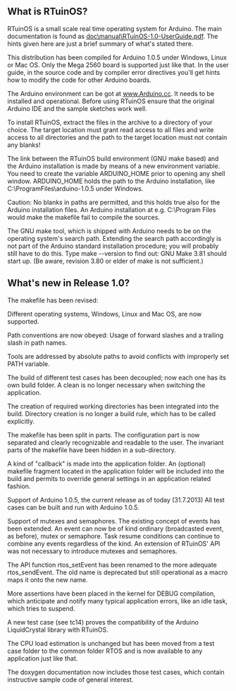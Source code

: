 What is RTuinOS?
----------------

RTuinOS is a small scale real time operating system for Arduino. The main
documentation is found as [doc\manual\RTuinOS-1.0-UserGuide.pdf](https://github.com/sudar/RTuinOS/tree/master/doc/manual/RTuinOS-1.0-UserGuide.pdf). The hints
given here are just a brief summary of what's stated there.

This distribution has been compiled for Arduino 1.0.5 under Windows, Linux
or Mac OS. Only the Mega 2560 board is supported just like that. In the
user guide, in the source code and by compiler error directives you'll get
hints how to modify the code for other Arduino boards.

The Arduino environment can be got at www.Arduino.cc. It needs to be
installed and operational. Before using RTuinOS ensure that the original
Arduino IDE and the sample sketches work well.

To install RTuinOS, extract the files in the archive to a directory of
your choice. The target location must grant read access to all files and
write access to all directories and the path to the target location must
not contain any blanks!

The link between the RTuinOS build environment (GNU make based) and the
Arduino installation is made by means of a new environment variable. You
need to create the variable ARDUINO_HOME prior to opening any shell
window. ARDUINO_HOME holds the path to the Arduino installation, like
C:\ProgramFiles\arduino-1.0.5 under Windows.

Caution: No blanks in paths are permitted, and this holds true also for
the Arduino installation files. An Arduino installation at e.g.
C:\Program Files would make the makefile fail to compile the sources.

The GNU make tool, which is shipped with Arduino needs to be on the
operating system's search path. Extending the search path accordingly is
not part of the Arduino standard installation procedure; you will probably
still have to do this. Type make --version to find out: GNU Make 3.81
should start up. (Be aware, revision 3.80 or elder of make is not
sufficient.)


What's new in Release 1.0?
--------------------------

The makefile has been revised:

Different operating systems, Windows, Linux and Mac OS, are now
supported.

Path conventions are now obeyed: Usage of forward slashes and a trailing
slash in path names.

Tools are addressed by absolute paths to avoid conflicts with improperly
set PATH variable.

The build of different test cases has been decoupled; now each one has
its own build folder. A clean is no longer necessary when switching the
application.

The creation of required working directories has been integrated into
the build. Directory creation is no longer a build rule, which has to be
called explicitly.

The makefile has been split in parts. The configuration part is now
separated and clearly recognizable and readable to the user. The invariant
parts of the makefile have been hidden in a sub-directory.

A kind of "callback" is made into the application folder. An (optional)
makefile fragment located in the application folder will be included into
the build and permits to override general settings in an application
related fashion.


Support of Arduino 1.0.5, the current release as of today (31.7.2013)
  All test cases can be built and run with Arduino 1.0.5.

Support of mutexes and semaphores. The existing concept of events has been
extended. An event can now be of kind ordinary (broadcasted event, as
before), mutex or semaphore. Task resume conditions can continue to
combine any events regardless of the kind. An extension of RTuinOS' API
was not necessary to introduce mutexes and semaphores.

The API function rtos_setEvent has been renamed to the more adequate
rtos_sendEvent. The old name is deprecated but still operational as a
macro maps it onto the new name.

More assertions have been placed in the kernel for DEBUG compilation,
which anticipate and notify many typical application errors, like an idle
task, which tries to suspend.

A new test case (see tc14) proves the compatibility of the Arduino
LiquidCrystal library with RTuinOS.

The CPU load estimation is unchanged but has been moved from a test case
folder to the common folder RTOS and is now available to any application
just like that.

The doxygen documentation now includes those test cases, which contain
instructive sample code of general interest.
